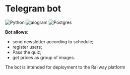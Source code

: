 # Telegram bot
![Python](https://img.shields.io/badge/Python-3.11-blue)
![aiogram](https://img.shields.io/badge/Telegram-aiogram-succes)
![Postgres](https://img.shields.io/badge/Database-postgreSQL-yellow)


**Bot allows**:
- send newsletter according to schedule;
- register users;
- Pass the quiz;
- get prices as group of images.

The bot is intended for deployment to the Railway platform
